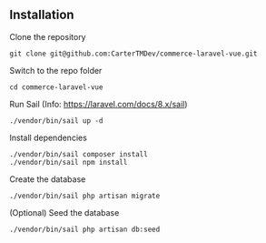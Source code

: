 ## Installation

Clone the repository

    git clone git@github.com:CarterTMDev/commerce-laravel-vue.git

Switch to the repo folder

    cd commerce-laravel-vue

Run Sail (Info: https://laravel.com/docs/8.x/sail)

    ./vendor/bin/sail up -d

Install dependencies

    ./vendor/bin/sail composer install
    ./vendor/bin/sail npm install

Create the database

    ./vendor/bin/sail php artisan migrate

(Optional) Seed the database

    ./vendor/bin/sail php artisan db:seed